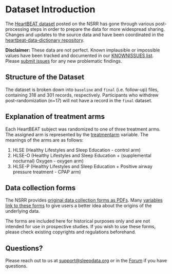 # Dataset Introduction

The [HeartBEAT dataset](:files_path:/datasets) posted on the NSRR has gone through various post-processing steps in order to prepare the data for more widespread sharing. Changes and updates to the source data and have been coordinated in the [heartbeat-data-dictionary repository](https://github.com/sleepepi/heartbeat-data-dictionary).

**Disclaimer:** These data are not perfect. Known implausible or impossible values have been tracked and documented in our [KNOWNISSUES list](https://github.com/sleepepi/heartbeat-data-dictionary/blob/master/KNOWNISSUES.md). Please [submit issues](https://github.com/sleepepi/heartbeat-data-dictionary/issues) for any new problematic findings.

## Structure of the Dataset

The dataset is broken down into `baseline` and `final` (i.e. follow-up) files, containing 318 and 301 records, respectively. Participants who withdrew post-randomization (n=17) will not have a record in the `final` dataset.

## Explanation of treatment arms

Each HeartBEAT subject was randomized to one of three treatment arms. The assigned arm is represented by the [treatmentarm](https://sleepdata.org/datasets/heartbeat/variables/treatmentarm) variable. The meanings of the arms are as follows:

1. HLSE (Healthy Lifestyles and Sleep Education - control arm)
2. HLSE-O (Healthy Lifestyles and Sleep Education + (supplemental nocturnal) Oxygen - oxygen arm)
3. HLSE-P (Healthy Lifestyles and Sleep Education + Positive airway pressure treatment - CPAP arm)

## Data collection forms

The NSRR provides [original data collection forms as PDFs](:files_path:/forms). Many [variables link to these forms](:datasets_path:/chat/variables) to give users a better idea about the origins of the underlying data.

The forms are included here for historical purposes only and are not intended for use in prospective studies. If you wish to use these forms, please check existing copyrights and regulations beforehand.

## Questions?

Please reach out to us at support@sleepdata.org or in the [Forum](https://sleepdata.org/forum) if you have questions.
